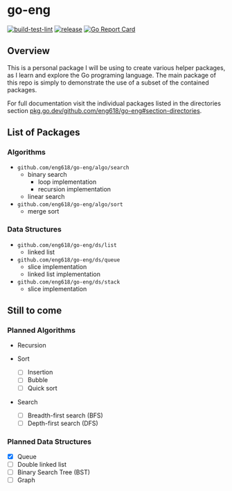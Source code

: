 # go-eng

[![build-test-lint](https://github.com/eng618/go-eng/actions/workflows/ci.yml/badge.svg)](https://github.com/eng618/go-eng/actions/workflows/ci.yml)
[![release](https://github.com/eng618/go-eng/actions/workflows/release.yml/badge.svg)](https://github.com/eng618/go-eng/actions/workflows/release.yml)
[![Go Report Card](https://goreportcard.com/badge/github.com/eng618/go-eng)](https://goreportcard.com/report/github.com/eng618/go-eng)

## Overview

This is a personal package I will be using to create various helper packages,
as I learn and explore the Go programing language. The main package of this
repo is simply to demonstrate the use of a subset of the contained packages.

For full documentation visit the individual packages listed in the directories
section [pkg.go.dev/github.com/eng618/go-eng#section-directories](https://pkg.go.dev/github.com/eng618/go-eng#section-directories).

## List of Packages

### Algorithms

- `github.com/eng618/go-eng/algo/search`
  - binary search
    - loop implementation
    - recursion implementation
  - linear search
- `github.com/eng618/go-eng/algo/sort`
  - merge sort

### Data Structures

- `github.com/eng618/go-eng/ds/list`
  - linked list
- `github.com/eng618/go-eng/ds/queue`
  - slice implementation
  - linked list implementation
- `github.com/eng618/go-eng/ds/stack`
  - slice implementation

## Still to come

### Planned Algorithms

- Recursion
- Sort

  - [ ] Insertion
  - [ ] Bubble
  - [ ] Quick sort

- Search

  - [ ] Breadth-first search (BFS)
  - [ ] Depth-first search (DFS)

### Planned Data Structures

- [x] Queue
- [ ] Double linked list
- [ ] Binary Search Tree (BST)
- [ ] Graph
